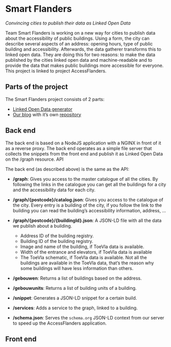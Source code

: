 # Smart Flanders
*Convincing cities to publish their data as Linked Open Data*

Team Smart Flanders is working on a new way for cities to publish data about the accessibility of public buildings. 
Using a form, the city can describe several aspects of an address: opening hours, type of public building and accessibility. Afterwards, the data gatherer transforms this to linked open data. They are doing this for two reasons: to make the data published by the cities linked open data and machine-readable and to provide the data that makes public buildings more accessible for everyone. This project is linked to project AccessFlanders.

## Parts of the project
The Smart Flanders project consists of 2 parts:
- [Linked Open Data generator](http://smartflanders.ilabt.imec.be)
- [Our blog](https://osoc18.github.io/SmartFlanders-blog) with it’s own [repository](https://www.github.com/oSoc18/SmartFlanders-blog)


## Back end

The back end is based on a NodeJS application with a NGINX in front of it as a reverse proxy.
The back end operates as a simple file server that collects the snippets from the front end and publish it as Linked Open Data on the /graph resource.
API

The back end (as described above) is the same as the API:

- **/graph**:
Gives you access to the master catalogue of all the cities. By following the links in the catalogue you can get all the buildings for a city and the accessibility data for each city.

- **/graph/{postcode}/catalog.json**:
Gives you access to the catalogue of the city. Every entry is a building of the city, if you follow the link to the building you can read the building’s accessibility information, address, ...

- **/graph/{postcode}/{buildingId}.json**:
A JSON-LD file with all the data we publish about a building.
  - Address ID of the building registry.
  - Building ID of the building registry.
  - Image and name of the building, if ToeVla data is available.
  - Width of the entrance and elevators, if ToeVla data is available
  - The ToeVla schematic, if ToeVla data is available.
Not all the buildings are available in the ToeVla data, that’s the reason why some buildings will have less information than others.

- **/gebouwen**:
Returns a list of buildings based on the address.

- **/gebouwunits**:
Returns a list of building units of a building.

- **/snippet**:
Generates a JSON-LD snippet for a certain build.

- **/services**:
Adds a service to the graph, linked to a building.

- **/schema.json**:
Serves the `schema.org` JSON-LD context from our server to speed up the AccessFlanders application.

## Front end
